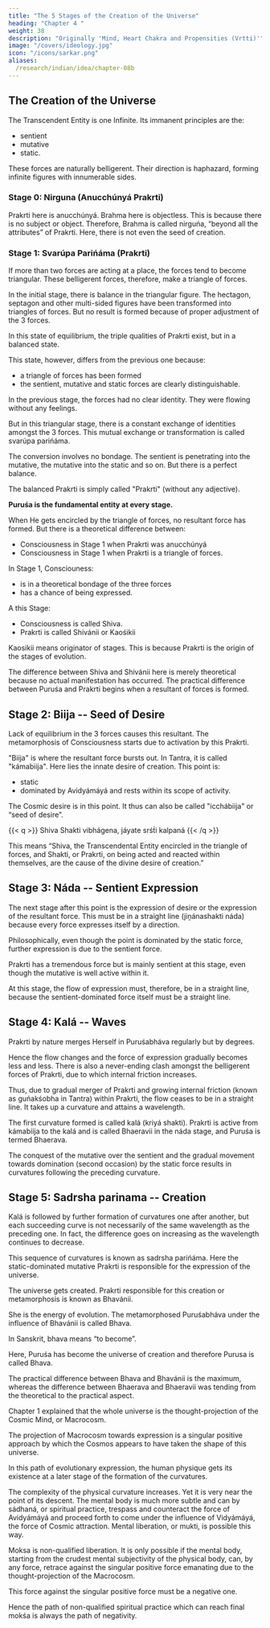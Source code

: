 ```yaml
---
title: "The 5 Stages of the Creation of the Universe"
heading: "Chapter 4 "
weight: 38
description: "Originally 'Mind, Heart Chakra and Propensities (Vrtti)'"
image: "/covers/ideology.jpg"
icon: "/icons/sarkar.png"
aliases:
  /research/indian/idea/chapter-08b
---
```




## The Creation of the Universe

The Transcendent Entity is one Infinite. Its immanent principles are the:
- sentient
- mutative
- static. 

These forces are naturally belligerent. Their direction is haphazard, forming infinite figures with innumerable sides. 


### Stage 0: Nirguna (Anucchúnyá Prakrti)

Prakrti here is anucchúnyá. Brahma here is objectless. This is because there is no subject or object. <!--  (feeling of Doer “I”) or objectivation (feeling of done “I”). --> Therefore, Brahma is called nirguńa, “beyond all the attributes” of Prakrti. Here, there is not even the seed of creation.

<!-- In common language it is said that Prakrti has not been able to get Brahma influenced or metamorphosed.  -->


### Stage 1: Svarúpa Parińáma (Prakrti)

If more than two forces are acting at a place, the forces tend to become triangular. These belligerent forces, therefore, make a triangle of forces. 

In the initial stage, there is balance in the triangular figure. The hectagon, septagon and other multi-sided figures have been transformed into triangles of forces. But no result is formed because of proper adjustment of the 3 forces. 

In this state of equilibrium, the triple qualities of Prakrti exist, but in a balanced state. 

This state, however, differs from the previous one because:
- a triangle of forces has been formed
- the sentient, mutative and static forces are clearly distinguishable. 

In the previous stage, the forces had no clear identity. They were flowing without any feelings. 

But in this triangular stage, there is a constant exchange of identities amongst the 3 forces. This mutual exchange or transformation is called svarúpa parińáma. 

The conversion involves no bondage. The sentient is penetrating into the mutative, the mutative into the static and so on. But there is a perfect balance. 

The balanced Prakrti is simply called "Prakrti" (without any adjective).

**Puruśa is the fundamental entity at every stage.** 

When He gets encircled by the triangle of forces, no resultant force has formed. But there is a theoretical difference between: <!-- the Puruśabháva --> 
- Consciousness in Stage 1 when Prakrti was anucchúnyá 
- Consciousness<!--  the Puruśabháva --> in Stage 1 when Prakrti is a triangle of forces. 

In Stage 1, Consciouness: <!-- Puruśa --> 
- is in a theoretical bondage of the three forces
- has a chance of being expressed. 

A this Stage:
- Consciousness is called Shiva. 
- Prakrti is called Shivánii or Kaośikii 

Kaosikii means originator of stages. This is because Prakrti is the origin of the stages of evolution. 

<!-- Puruśa has not yet metamorphosed, due to equilibrium of the triangle of forces, but the chance of metamorphosis is imminent, so in spite of the fact that Puruśa here is unaffected, there is a theoretical speciality in Puruśa at this stage. This Puruśabháva is called Shiva, and Prakrti, Shivánii or Kaośikii. Prakrti is called Kaośikii because She is the cause of origin of different kośas which are formed later on in the process of evolution. -->

The difference between Shiva and Shivánii here is merely theoretical because no actual manifestation has occurred. The practical difference between Puruśa and Prakrti begins when a resultant of forces is formed. 


## Stage 2: Biija -- Seed of Desire

Lack of equilibrium in the 3 forces causes this resultant. The metamorphosis of <!-- Puruśa --> Consciousness starts due to activation by this Prakrti. 

"Biija" is where the resultant force bursts out. In Tantra, it is called "kámabiija". Here lies the innate desire of creation. This point is:
- static
- dominated by Avidyámáyá and rests within its scope of activity. 

The Cosmic desire is in this point. It thus can also be called "icchábiija" or “seed of desire”.

{{< q >}}
Shiva Shakti vibhágena, jáyate srśt́i kalpaná
{{< /q >}}

This means “Shiva, the Transcendental Entity encircled in the triangle of forces, and Shakti, or Prakrti, on being acted and reacted within themselves, are the cause of the divine desire of creation.” 



## Stage 3: Náda -- Sentient Expression

The next stage after this point is the expression of desire or the expression of the resultant force. This must be in a straight line (jiṋánashakti náda) because every force expresses itself by a direction. 

Philosophically, even though the point is dominated by the static force, further expression is due to the sentient force.

Prakrti has a tremendous force but is mainly sentient at this stage, even though the mutative is well active within it. 

At this stage, the flow of expression must, therefore, be in a straight line, because the sentient-dominated force itself must be a straight line.


## Stage 4: Kalá -- Waves

Prakrti by nature merges Herself in Puruśabháva regularly but by degrees. 

Hence the flow changes and the force of expression gradually becomes less and less. There is also a never-ending clash amongst the belligerent forces of Prakrti, due to which internal friction increases.

Thus, due to gradual merger of Prakrti and growing internal friction (known as guńakśobha in Tantra) within Prakrti, the flow ceases to be in a straight line. It takes up a curvature and attains a wavelength. 

The first curvature formed is called kalá (kriyá shakti). Prakrti is active from kámabiija to the kalá and is called Bhaeravii in the náda stage, and Puruśa is termed Bhaerava.

The conquest of the mutative over the sentient and the gradual movement towards domination (second occasion) by the static force results in curvatures following the preceding curvature. 


## Stage 5: Sadrsha parinama -- Creation

Kalá is followed by further formation of curvatures one after another, but each succeeding curve is not necessarily of the same wavelength as the preceding one. In fact, the difference goes on increasing as the wavelength continues to decrease. 

This sequence of curvatures is known as sadrsha parińáma. Here the static-dominated mutative Prakrti is responsible for the expression of the universe. 

The universe gets created. Prakrti responsible for this creation or metamorphosis is known as Bhavánii.

She is the energy of evolution. The metamorphosed Puruśabháva under the influence of Bhavánii is called Bhava. 

In Sanskrit, bhava means “to become”. 

Here, Puruśa has become the universe of creation and therefore Purusa is called Bhava. 

The practical difference between Bhava and Bhavánii is the maximum, whereas the difference between Bhaerava and Bhaeravii was tending from the theoretical to the practical aspect.

Chapter 1 explained that the whole universe is the thought-projection of the Cosmic Mind, or Macrocosm. 

The projection of Macrocosm towards expression is a singular positive approach by which the Cosmos appears to have taken the shape of this universe. 

In this path of evolutionary expression, the human physique gets its existence at a later stage of the formation of the curvatures. 

The complexity of the physical curvature increases. Yet it is very near the point of its descent. The mental body is much more subtle and can by sádhaná, or spiritual practice, trespass and counteract the force of Avidyámáyá and proceed forth to come under the influence of Vidyámáyá, the force of Cosmic attraction. Mental liberation, or mukti, is possible this way.

Moksa is non-qualified liberation. It is only possible if the mental body, starting from the crudest mental subjectivity of the physical body, can, by any force, retrace against the singular positive force emanating due to the thought-projection of the Macrocosm. 

This force against the singular positive force must be a negative one. 

Hence the path of non-qualified spiritual practice which can reach final mokśa is always the path of negativity. 


